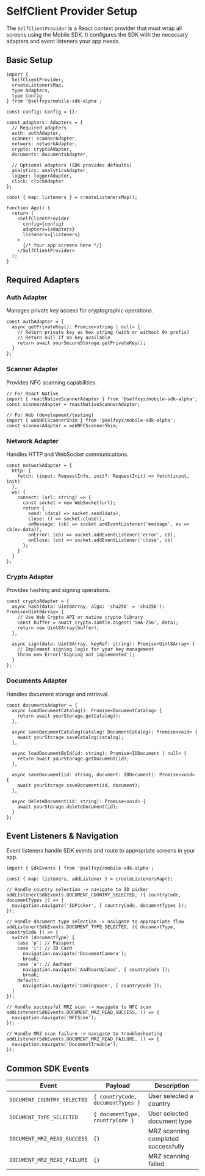 # SelfClient Provider Setup

The `SelfClientProvider` is a React context provider that must wrap all screens using the Mobile SDK. It configures the SDK with the necessary adapters and event listeners your app needs.

## Basic Setup

```tsx
import { 
  SelfClientProvider, 
  createListenersMap,
  type Adapters,
  type Config 
} from '@selfxyz/mobile-sdk-alpha';

const config: Config = {};

const adapters: Adapters = {
  // Required adapters
  auth: authAdapter,
  scanner: scannerAdapter, 
  network: networkAdapter,
  crypto: cryptoAdapter,
  documents: documentsAdapter,
  
  // Optional adapters (SDK provides defaults)
  analytics: analyticsAdapter,
  logger: loggerAdapter,
  clock: clockAdapter
};

const { map: listeners } = createListenersMap();

function App() {
  return (
    <SelfClientProvider 
      config={config}
      adapters={adapters} 
      listeners={listeners}
    >
      {/* Your app screens here */}
    </SelfClientProvider>
  );
}
```

## Required Adapters

### Auth Adapter

Manages private key access for cryptographic operations.

```tsx
const authAdapter = {
  async getPrivateKey(): Promise<string | null> {
    // Return private key as hex string (with or without 0x prefix)
    // Return null if no key available
    return await yourSecureStorage.getPrivateKey();
  }
};
```

### Scanner Adapter  

Provides NFC scanning capabilities.

```tsx
// For React Native
import { reactNativeScannerAdapter } from '@selfxyz/mobile-sdk-alpha';
const scannerAdapter = reactNativeScannerAdapter;

// For Web (development/testing)
import { webNFCScannerShim } from '@selfxyz/mobile-sdk-alpha';
const scannerAdapter = webNFCScannerShim;
```

### Network Adapter

Handles HTTP and WebSocket communications.

```tsx
const networkAdapter = {
  http: {
    fetch: (input: RequestInfo, init?: RequestInit) => fetch(input, init)
  },
  ws: {
    connect: (url: string) => {
      const socket = new WebSocket(url);
      return {
        send: (data) => socket.send(data),
        close: () => socket.close(),
        onMessage: (cb) => socket.addEventListener('message', ev => cb(ev.data)),
        onError: (cb) => socket.addEventListener('error', cb),
        onClose: (cb) => socket.addEventListener('close', cb)
      };
    }
  }
};
```

### Crypto Adapter

Provides hashing and signing operations.

```tsx
const cryptoAdapter = {
  async hash(data: Uint8Array, algo: 'sha256' = 'sha256'): Promise<Uint8Array> {
    // Use Web Crypto API or native crypto library
    const buffer = await crypto.subtle.digest('SHA-256', data);
    return new Uint8Array(buffer);
  },
  
  async sign(data: Uint8Array, keyRef: string): Promise<Uint8Array> {
    // Implement signing logic for your key management
    throw new Error('Signing not implemented');
  }
};
```

### Documents Adapter

Handles document storage and retrieval.

```tsx
const documentsAdapter = {
  async loadDocumentCatalog(): Promise<DocumentCatalog> {
    return await yourStorage.getCatalog();
  },
  
  async saveDocumentCatalog(catalog: DocumentCatalog): Promise<void> {
    await yourStorage.saveCatalog(catalog);
  },
  
  async loadDocumentById(id: string): Promise<IDDocument | null> {
    return await yourStorage.getDocument(id);
  },
  
  async saveDocument(id: string, document: IDDocument): Promise<void> {
    await yourStorage.saveDocument(id, document);
  },
  
  async deleteDocument(id: string): Promise<void> {
    await yourStorage.deleteDocument(id);
  }
};
```

## Event Listeners & Navigation

Event listeners handle SDK events and route to appropriate screens in your app.

```tsx
import { SdkEvents } from '@selfxyz/mobile-sdk-alpha';

const { map: listeners, addListener } = createListenersMap();

// Handle country selection -> navigate to ID picker
addListener(SdkEvents.DOCUMENT_COUNTRY_SELECTED, ({ countryCode, documentTypes }) => {
  navigation.navigate('IDPicker', { countryCode, documentTypes });
});

// Handle document type selection -> navigate to appropriate flow
addListener(SdkEvents.DOCUMENT_TYPE_SELECTED, ({ documentType, countryCode }) => {
  switch (documentType) {
    case 'p': // Passport
    case 'i': // ID Card
      navigation.navigate('DocumentCamera');
      break;
    case 'a': // Aadhaar
      navigation.navigate('AadhaarUpload', { countryCode });
      break;
    default:
      navigation.navigate('ComingSoon', { countryCode });
  }
});

// Handle successful MRZ scan -> navigate to NFC scan
addListener(SdkEvents.DOCUMENT_MRZ_READ_SUCCESS, () => {
  navigation.navigate('NFCScan');
});

// Handle MRZ scan failure -> navigate to troubleshooting
addListener(SdkEvents.DOCUMENT_MRZ_READ_FAILURE, () => {
  navigation.navigate('DocumentTrouble');
});
```

## Common SDK Events

| Event | Payload | Description |
|-------|---------|-------------|
| `DOCUMENT_COUNTRY_SELECTED` | `{ countryCode, documentTypes }` | User selected a country |
| `DOCUMENT_TYPE_SELECTED` | `{ documentType, countryCode }` | User selected document type |
| `DOCUMENT_MRZ_READ_SUCCESS` | `{}` | MRZ scanning completed successfully |
| `DOCUMENT_MRZ_READ_FAILURE` | `{}` | MRZ scanning failed |